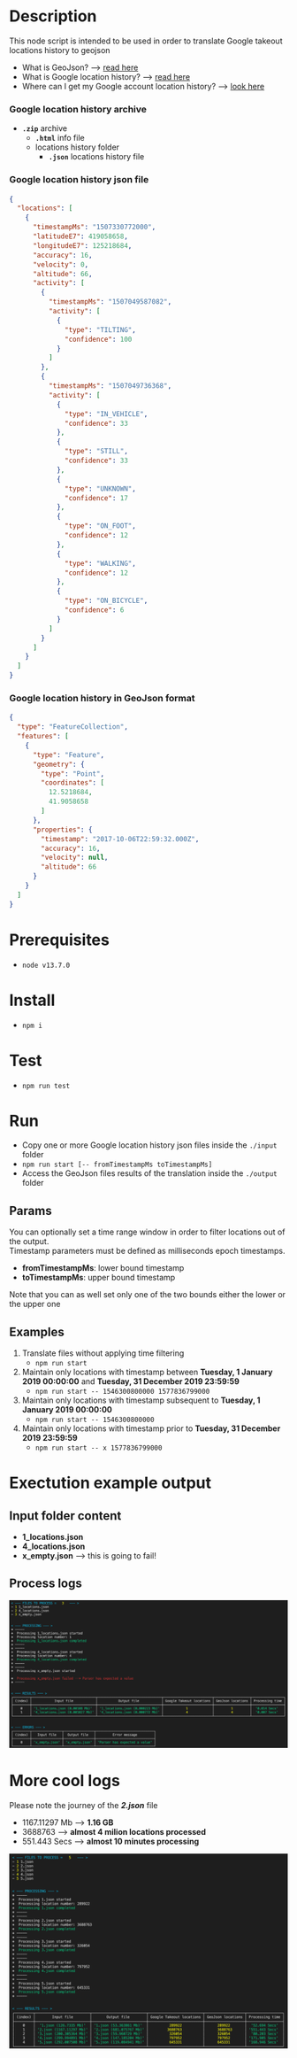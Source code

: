 # Description

This node script is intended to be used in order to translate Google takeout locations history to geojson

- What is GeoJson? --> [read here](https://geojson.org/)
- What is Google location history? --> [read here](https://support.google.com/accounts/answer/3118687?hl=en)
- Where can I get my Google account location history? --> [look here](https://takeout.google.com/settings/takeout/custom/location_history?pli=1)


### Google location history archive
- __`.zip`__ archive
    - __`.html`__ info file
    - locations history folder
        - __`.json`__ locations history file


### Google location history json file

```json
{
  "locations": [
    {
      "timestampMs": "1507330772000",
      "latitudeE7": 419058658,
      "longitudeE7": 125218684,
      "accuracy": 16,
      "velocity": 0,
      "altitude": 66,
      "activity": [
        {
          "timestampMs": "1507049587082",
          "activity": [
            {
              "type": "TILTING",
              "confidence": 100
            }
          ]
        },
        {
          "timestampMs": "1507049736368",
          "activity": [
            {
              "type": "IN_VEHICLE",
              "confidence": 33
            },
            {
              "type": "STILL",
              "confidence": 33
            },
            {
              "type": "UNKNOWN",
              "confidence": 17
            },
            {
              "type": "ON_FOOT",
              "confidence": 12
            },
            {
              "type": "WALKING",
              "confidence": 12
            },
            {
              "type": "ON_BICYCLE",
              "confidence": 6
            }
          ]
        }
      ]
    }
  ]
}
```


### Google location history in GeoJson format

```json
{
  "type": "FeatureCollection",
  "features": [
    {
      "type": "Feature",
      "geometry": {
        "type": "Point",
        "coordinates": [
          12.5218684,
          41.9058658
        ]
      },
      "properties": {
        "timestamp": "2017-10-06T22:59:32.000Z",
        "accuracy": 16,
        "velocity": null,
        "altitude": 66
      }
    }
  ]
}
```

# Prerequisites

- `node v13.7.0`


# Install

- `npm i`


# Test

- `npm run test`


# Run

- Copy one or more Google location history json files inside the `./input` folder
- `npm run start [-- fromTimestampMs toTimestampMs]`
- Access the GeoJson files results of the translation inside the `./output` folder


## Params

You can optionally set a time range window in order to filter locations out of the output.<br>
Timestamp parameters must be defined as milliseconds epoch timestamps.
- __fromTimestampMs__: lower bound timestamp 
- __toTimestampMs__: upper bound timestamp 

Note that you can as well set only one of the two bounds either the lower or the upper one


## Examples
1. Translate files without applying time filtering
    - `npm run start`
2. Maintain only locations with timestamp between __Tuesday, 1 January 2019 00:00:00__ and __Tuesday, 31 December 2019 23:59:59__
    - `npm run start -- 1546300800000 1577836799000`
3. Maintain only locations with timestamp subsequent to __Tuesday, 1 January 2019 00:00:00__ 
    - `npm run start -- 1546300800000`
4. Maintain only locations with timestamp prior to __Tuesday, 31 December 2019 23:59:59__ 
    - `npm run start -- x 1577836799000`


# Exectution example output


## Input folder content
- __1_locations.json__
- __4_locations.json__
- __x_empty.json__ --> this is going to fail!


## Process logs

![alt text](https://github.com/MatteoDiPaolo/GoogleTakeoutLocations_to_GeoJson/raw/master/README.png)


# More cool logs

Please note the journey of the **_2.json_** file
- 1167.11297 Mb --> __1.16 GB__
- 3688763 --> __almost 4 milion locations processed__
- 551.443 Secs --> __almost 10 minutes processing__

![alt text](https://github.com/MatteoDiPaolo/GoogleTakeoutLocations_to_GeoJson/raw/master/README_2.png)